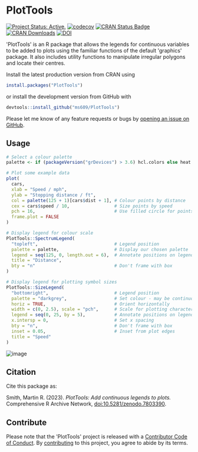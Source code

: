 # PlotTools

[![Project Status: Active.](https://www.repostatus.org/badges/latest/active.svg)](https://www.repostatus.org/#project-statuses)
[![codecov](https://codecov.io/gh/ms609/PlotTools/branch/master/graph/badge.svg)](https://app.codecov.io/gh/ms609/PlotTools)
[![CRAN Status Badge](https://www.r-pkg.org/badges/version/PlotTools)](https://cran.r-project.org/package=PlotTools)
[![CRAN Downloads](https://cranlogs.r-pkg.org/badges/PlotTools)](https://cran.r-project.org/package=PlotTools)
[![DOI](https://zenodo.org/badge/DOI/10.5281/zenodo.7803390.svg)](https://doi.org/10.5281/zenodo.7803390)


'PlotTools' is an R package that allows the legends for continuous variables
to be added to plots using the familiar functions of the default 'graphics'
package.  It also includes utility functions to manipulate irregular polygons
and locate their centres.

Install the latest production version from CRAN using

```r
install.packages("PlotTools")
```

or install the development version from GitHub with

```r
devtools::install_github("ms609/PlotTools")
```

Please let me know of any feature requests or bugs by [opening an 
issue on GitHub](https://github.com/ms609/PlotTools/issues/).

## Usage

```r
# Select a colour palette
palette <- if (packageVersion("grDevices") > 3.6) hcl.colors else heat.colors

# Plot some example data
plot(
  cars,
  xlab = "Speed / mph",
  ylab = "Stopping distance / ft",
  col = palette(125 + 1)[cars$dist + 1], # Colour points by distance
  cex = cars$speed / 10,                 # Size points by speed
  pch = 16,                              # Use filled circle for points
  frame.plot = FALSE
)

# Display legend for colour scale
PlotTools::SpectrumLegend(
  "topleft",                             # Legend position
  palette = palette,                     # Display our chosen palette
  legend = seq(125, 0, length.out = 6),  # Annotate positions on legend
  title = "Distance",
  bty = "n"                              # Don't frame with box
)

# Display legend for plotting symbol sizes
PlotTools::SizeLegend(
  "bottomright",                         # Legend position
  palette = "darkgrey",                  # Set colour - may be continuous
  horiz = TRUE,                          # Orient horizontally
  width = c(0, 2.5), scale = "pch",      # Scale for plotting character
  legend = seq(0, 25, by = 5),           # Annotate positions on legend
  x.intersp = 0,                         # Set x spacing
  bty = "n",                             # Don't frame with box
  inset = 0.05,                          # Inset from plot edges
  title = "Speed"
)
```

![image](https://user-images.githubusercontent.com/1695515/232433317-85412267-8c01-41f9-96be-bfc71533d59b.png)

## Citation

Cite this package as:

Smith, Martin R. (2023). _PlotTools: Add continuous legends to plots._
Comprehensive R Archive Network, 
[doi:10.5281/zenodo.7803390](https://dx.doi.org/10.5281/zenodo.7803390).


## Contribute

Please note that the 'PlotTools' project is released with a
[Contributor Code of Conduct](https://ms609.github.io/packages/CODE_OF_CONDUCT.html).
By [contributing](https://ms609.github.io/packages/CONTRIBUTING.html) to this project, you agree to abide by its terms.
